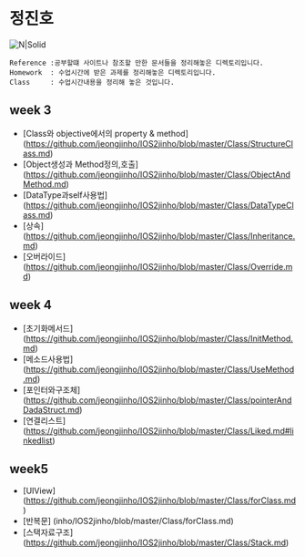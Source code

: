 # 정진호

![N|Solid](https://cldup.com/dTxpPi9lDf.thumb.png)




```
Reference :공부할떄 사이트나 참조할 만한 문서들을 정리해놓은 디렉토리입니다.
Homework  : 수업시간에 받은 과제를 정리해놓은 디렉토리입니다.
Class     : 수업시간내용을 정리해 놓은 것입니다.
```



## week 3

   - [Class와 objective에서의 property & method] (https://github.com/jeongjinho/IOS2jinho/blob/master/Class/StructureClass.md)
   - [Object생성과 Method정의,호출] (https://github.com/jeongjinho/IOS2jinho/blob/master/Class/ObjectAndMethod.md)
   - [DataType과self사용법] (https://github.com/jeongjinho/IOS2jinho/blob/master/Class/DataTypeClass.md)
   - [상속] (https://github.com/jeongjinho/IOS2jinho/blob/master/Class/Inheritance.md)
   - [오버라이드] (https://github.com/jeongjinho/IOS2jinho/blob/master/Class/Override.md)

## week 4
   
   - [초기화메서드] (https://github.com/jeongjinho/IOS2jinho/blob/master/Class/InitMethod.md)
   - [메소드사용법] (https://github.com/jeongjinho/IOS2jinho/blob/master/Class/UseMethod.md)
   - [포인터와구조체] (https://github.com/jeongjinho/IOS2jinho/blob/master/Class/pointerAndDadaStruct.md)
   - [연결리스트]   (https://github.com/jeongjinho/IOS2jinho/blob/master/Class/Liked.md#linkedlist)


## week5
   
   - [UIView]  (https://github.com/jeongjinho/IOS2jinho/blob/master/Class/forClass.md)
   - [반복문]    (inho/IOS2jinho/blob/master/Class/forClass.md) 
   - [스택자료구조] (https://github.com/jeongjinho/IOS2jinho/blob/master/Class/Stack.md)

